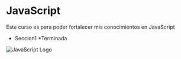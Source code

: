 # JavaScript
Este curso es para poder fortalecer mis conocimientos en JavaScript
* Seccion1
         *Terminada

![JavaScript Logo](https://upload.wikimedia.org/wikipedia/commons/thumb/9/99/Unofficial_JavaScript_logo_2.svg/480px-Unofficial_JavaScript_logo_2.svg.png)
